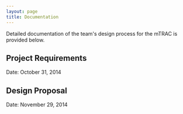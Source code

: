 ```yaml
---
layout: page
title: Documentation
---
```


<p class="message">
	Detailed documentation of the team's design process for the mTRAC is provided below.
</p>

## Project Requirements
Date: October 31, 2014


## Design Proposal
Date: November 29, 2014
